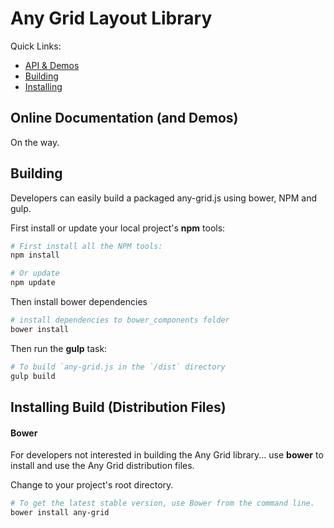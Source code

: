 # Any Grid Layout Library

Quick Links:

*  [API & Demos](#demos)
*  [Building](#building)
*  [Installing](#installing)

## <a name="demos"></a> Online Documentation (and Demos)
On the way.

## <a name="building"></a> Building

Developers can easily build a packaged any-grid.js using bower, NPM and gulp.

First install or update your local project's **npm** tools:

```bash
# First install all the NPM tools:
npm install

# Or update
npm update
```

Then install bower dependencies

```bash
# install dependencies to bower_components folder
bower install
```

Then run the **gulp** task:

```bash
# To build `any-grid.js in the `/dist` directory
gulp build
```

## <a name="installing"></a> Installing Build (Distribution Files)

#### Bower

For developers not interested in building the Any Grid library... use **bower** to install
and use the Any Grid distribution files.

Change to your project's root directory.

```bash
# To get the latest stable version, use Bower from the command line.
bower install any-grid
```